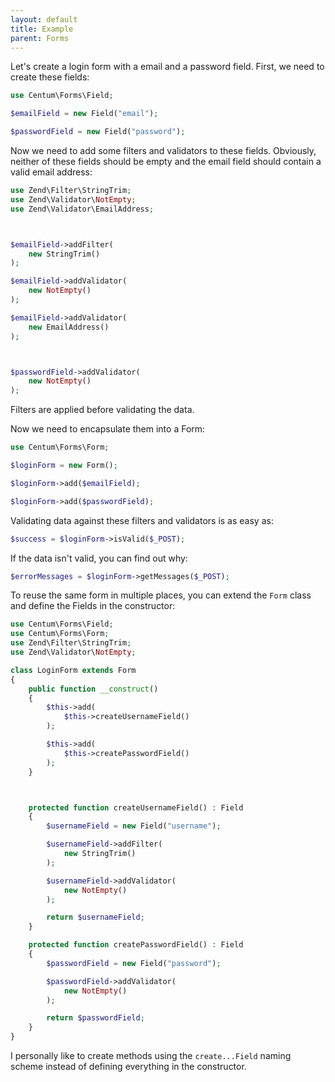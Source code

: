 ```yaml
---
layout: default
title: Example
parent: Forms
---
```




Let's create a login form with a email and a password field.
First, we need to create these fields:

```php
use Centum\Forms\Field;

$emailField = new Field("email");

$passwordField = new Field("password");
```

Now we need to add some filters and validators to these fields.
Obviously, neither of these fields should be empty and the email field should contain a valid email address:

```php
use Zend\Filter\StringTrim;
use Zend\Validator\NotEmpty;
use Zend\Validator\EmailAddress;



$emailField->addFilter(
    new StringTrim()
);

$emailField->addValidator(
    new NotEmpty()
);

$emailField->addValidator(
    new EmailAddress()
);



$passwordField->addValidator(
    new NotEmpty()
);
```

Filters are applied before validating the data.

Now we need to encapsulate them into a Form:

```php
use Centum\Forms\Form;

$loginForm = new Form();

$loginForm->add($emailField);

$loginForm->add($passwordField);
```

Validating data against these filters and validators is as easy as:

```php
$success = $loginForm->isValid($_POST);
```

If the data isn't valid, you can find out why:

```php
$errorMessages = $loginForm->getMessages($_POST);
```

To reuse the same form in multiple places, you can extend the `Form` class and define the Fields in the constructor:

```php
use Centum\Forms\Field;
use Centum\Forms\Form;
use Zend\Filter\StringTrim;
use Zend\Validator\NotEmpty;

class LoginForm extends Form
{
    public function __construct()
    {
        $this->add(
            $this->createUsernameField()
        );

        $this->add(
            $this->createPasswordField()
        );
    }



    protected function createUsernameField() : Field
    {
        $usernameField = new Field("username");

        $usernameField->addFilter(
            new StringTrim()
        );

        $usernameField->addValidator(
            new NotEmpty()
        );

        return $usernameField;
    }

    protected function createPasswordField() : Field
    {
        $passwordField = new Field("password");

        $passwordField->addValidator(
            new NotEmpty()
        );

        return $passwordField;
    }
}
```

I personally like to create methods using the `create...Field` naming scheme instead of defining everything in the constructor.
